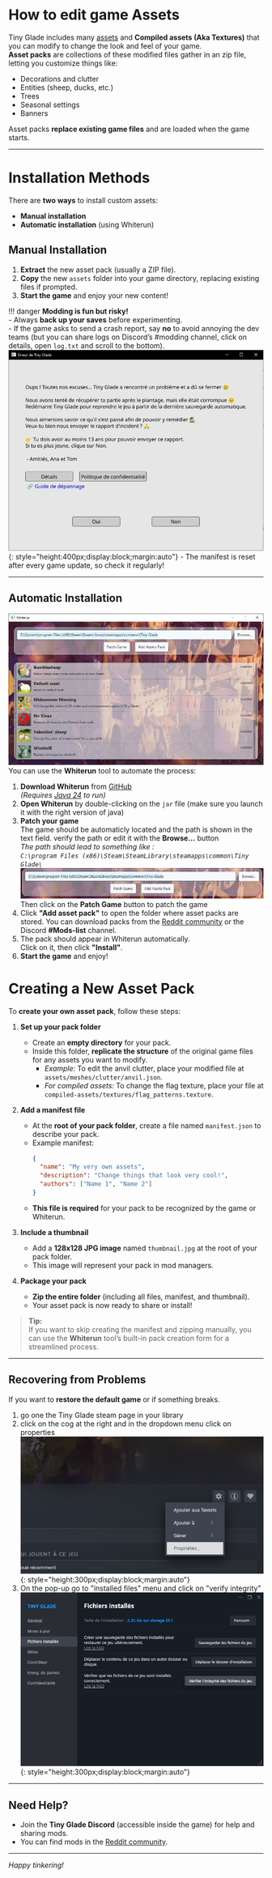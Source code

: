 # How to edit game Assets

Tiny Glade includes many [assets](../game-knowledge/game-structure.md) and **Compiled assets (Aka Textures)** that you can modify to change the look and feel of your game.  
**Asset packs** are collections of these modified files gather in an zip file, letting you customize things like:  
- Decorations and clutter  
- Entities (sheep, ducks, etc.)  
- Trees  
- Seasonal settings  
- Banners

Asset packs **replace existing game files** and are loaded when the game starts.

---

# Installation Methods

There are **two ways** to install custom assets:  
- **Manual installation**  
- **Automatic installation** (using Whiterun)

## Manual Installation

1. **Extract** the new asset pack (usually a ZIP file).
2. **Copy** the new `assets` folder into your game directory, replacing existing files if prompted.
3. **Start the game** and enjoy your new content!

!!! danger
    **Modding is fun but risky!**  
    - Always **back up your saves** before experimenting.  
    - If the game asks to send a crash report, say **no** to avoid annoying the dev teams (but you can share logs on Discord’s #modding channel, click on details, open `log.txt` and scroll to the bottom).  
    ![crash report](./crash-report.jpg){: style="height:400px;display:block;margin:auto"}
    - The manifest is reset after every game update, so check it regularly!

---

## Automatic Installation

![Whiterun application](./Whiterun.jpg)
You can use the **Whiterun** tool to automate the process:

1. **Download Whiterun** from [GitHub](https://github.com/Hbeau/Whiterun/releases/tag/V1.2)  
   *(Requires [Java 24](https://adoptium.net/temurin/releases/?version=24) to run)*
2. **Open Whiterun** by double-clicking on the `jar` file (make sure you launch it with the right version of java)
3. **Patch your game**  
 The game should be automaticly located and the path is shown in the text field. verify the path or edit it with the **Browse...** button  
_The path should lead to something like :   
`C:\program Files (x86)\Steam\SteamLibrary\steamapps\common\Tiny Glade\`_
![whiterun-config](Whiterun-config.jpg)
Then click on the **Patch Game** button to patch the game
3. Click **"Add asset pack"** to open the folder where asset packs are stored. You can download packs from the [Reddit community](https://www.reddit.com/r/TinyGladeMods/) or the Discord **#Mods-list** channel.
4. The pack should appear in Whiterun automatically.  
   Click on it, then click **"Install"**.
5. **Start the game** and enjoy!
# Creating a New Asset Pack

To **create your own asset pack**, follow these steps:

1. **Set up your pack folder**  
   - Create an **empty directory** for your pack.
   - Inside this folder, **replicate the structure** of the original game files for any assets you want to modify.
     - *Example:* To edit the anvil clutter, place your modified file at `assets/meshes/clutter/anvil.json`.
     - *For compiled assets:* To change the flag texture, place your file at `compiled-assets/textures/flag_patterns.texture`.

2. **Add a manifest file**  
   - At the **root of your pack folder**, create a file named `manifest.json` to describe your pack.
   - Example manifest:
     ```json
     {
       "name": "My very own assets",
       "description": "Change things that look very cool!",
       "authors": ["Name 1", "Name 2"]
     }
     ```
   - **This file is required** for your pack to be recognized by the game or Whiterun.

3. **Include a thumbnail**  
   - Add a **128x128 JPG image** named `thumbnail.jpg` at the root of your pack folder.
   - This image will represent your pack in mod managers.

4. **Package your pack**  
   - **Zip the entire folder** (including all files, manifest, and thumbnail).
   - Your asset pack is now ready to share or install!

> **Tip:**  
> If you want to skip creating the manifest and zipping manually, you can use the **Whiterun** tool’s built-in pack creation form for a streamlined process.


---

## Recovering from Problems

If you want to **restore the default game** or if something breaks.  
1. go one the Tiny Glade steam page in your library  
2. click on the cog at the right and in the dropdown menu click on properties  
![properties](./steam_properties.jpg){: style="height:300px;display:block;margin:auto"}  
3. On the pop-up go to "installed files" menu and click on "verify integrity"
![verify integrity](./verify_integity.jpg){: style="height:300px;display:block;margin:auto"}

---

## Need Help?

- Join the **Tiny Glade Discord** (accessible inside the game) for help and sharing mods.
- You can find mods in the [Reddit community](https://www.reddit.com/r/TinyGladeMods/).

---

*Happy tinkering!*